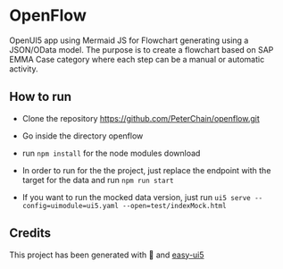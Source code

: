 # OpenFlow
OpenUI5 app using Mermaid JS for Flowchart generating using a JSON/OData model.
The purpose is to create a flowchart based on SAP EMMA Case category where each step
can be a manual or automatic activity.

## How to run
- Clone the repository https://github.com/PeterChain/openflow.git

- Go inside the directory openflow

- run `npm install` for the node modules download

- In order to run for the the project, just replace the endpoint with the target for the data and run `npm run start`

- If you want to run the mocked data version, just run `ui5 serve --config=uimodule=ui5.yaml --open=test/indexMock.html`


## Credits
This project has been generated with 💙 and [easy-ui5](https://github.com/SAP)
